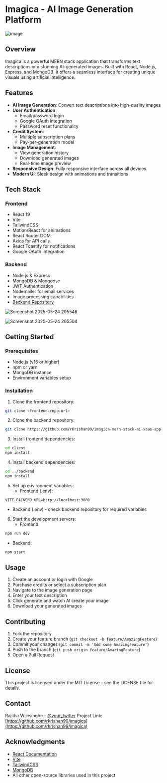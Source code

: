 
# Imagica - AI Image Generation Platform

![image](https://github.com/user-attachments/assets/4b9bd4ea-c89a-4bac-b085-f751cd07e605)

## Overview
Imagica is a powerful MERN stack application that transforms text descriptions into stunning AI-generated images. Built with React, Node.js, Express, and MongoDB, it offers a seamless interface for creating unique visuals using artificial intelligence.

## Features
- **AI Image Generation**: Convert text descriptions into high-quality images
- **User Authentication**: 
  - Email/password login
  - Google OAuth integration
  - Password reset functionality
- **Credit System**: 
  - Multiple subscription plans
  - Pay-per-generation model
- **Image Management**:
  - View generation history
  - Download generated images
  - Real-time image preview
- **Responsive Design**: Fully responsive interface across all devices
- **Modern UI**: Sleek design with animations and transitions

## Tech Stack
### Frontend
- React 19
- Vite
- TailwindCSS
- Motion/React for animations
- React Router DOM
- Axios for API calls
- React Toastify for notifications
- Google OAuth integration

### Backend
- Node.js & Express
- MongoDB & Mongoose
- JWT Authentication
- Nodemailer for email services
- Image processing capabilities
- [Backend Repository](https://github.com/rKrishan99/imagica-mern-stack-ai-saas-app-backend.git)

  

![Screenshot 2025-05-24 205546](https://github.com/user-attachments/assets/dfb1fbc7-2f68-4567-9732-05793603615e)

![Screenshot 2025-05-24 205504](https://github.com/user-attachments/assets/2f83a609-aef4-4aac-8eb3-cb604e28ee9c)


## Getting Started

### Prerequisites
- Node.js (v16 or higher)
- npm or yarn
- MongoDB instance
- Environment variables setup

### Installation

1. Clone the frontend repository:
```bash
git clone <frontend-repo-url>
```

2. Clone the backend repository:
```bash
git clone https://github.com/rKrishan99/imagica-mern-stack-ai-saas-app-backend.git
```

3. Install frontend dependencies:
```bash
cd client
npm install
```

4. Install backend dependencies:
```bash
cd ../backend
npm install
```

5. Set up environment variables:
   - Frontend (.env):
```
VITE_BACKEND_URL=http://localhost:3000
```
   - Backend (.env) - check backend repository for required variables

6. Start the development servers:
   - Frontend:
```bash
npm run dev
```
   - Backend:
```bash
npm start
```

## Usage
1. Create an account or login with Google
2. Purchase credits or select a subscription plan
3. Navigate to the image generation page
4. Enter your text description
5. Click generate and watch AI create your image
6. Download your generated images

## Contributing
1. Fork the repository
2. Create your feature branch (`git checkout -b feature/AmazingFeature`)
3. Commit your changes (`git commit -m 'Add some AmazingFeature'`)
4. Push to the branch (`git push origin feature/AmazingFeature`)
5. Open a Pull Request

## License
This project is licensed under the MIT License - see the LICENSE file for details.

## Contact
Rajitha Wijesinghe - [@your_twitter](https://twitter.com/your_twitter)
Project Link: [https://github.com/rkrishan99/imagica](https://github.com/rkrishan99/imagica)

## Acknowledgments
- [React Documentation](https://react.dev)
- [Vite](https://vitejs.dev)
- [TailwindCSS](https://tailwindcss.com)
- [MongoDB](https://www.mongodb.com)
- All other open-source libraries used in this project
